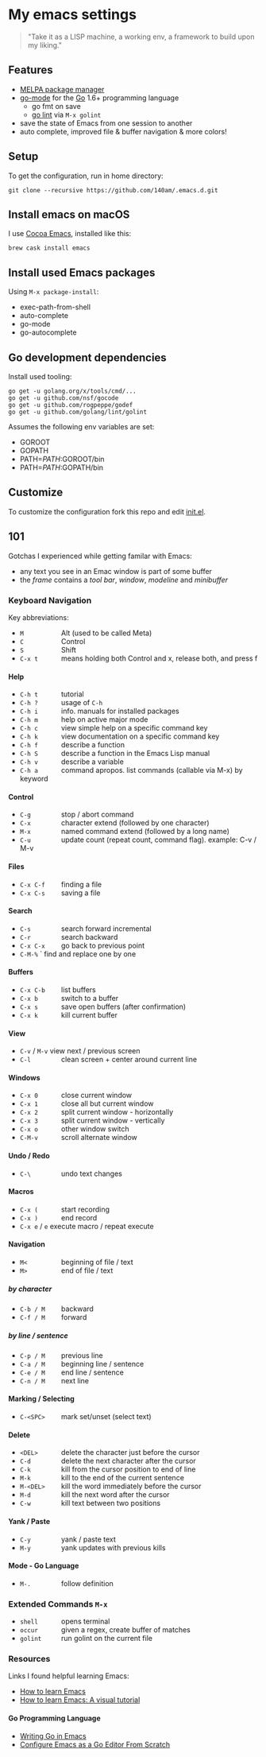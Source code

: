 # My emacs settings

> "Take it as a LISP machine, a working env, a framework to build upon my liking."


## Features

- [MELPA package manager](https://melpa.org/)
- [go-mode](https://github.com/dominikh/go-mode.el) for the [Go](https://golang.org/) 1.6+ programming language
  - go fmt on save
  - [go lint](https://github.com/golang/lint) via `M-x golint`
- save the state of Emacs from one session to another
- auto complete, improved file & buffer navigation & more colors!

## Setup

To get the configuration, run in home directory:

    git clone --recursive https://github.com/140am/.emacs.d.git

## Install emacs on macOS

I use [Cocoa Emacs](https://emacsformacosx.com/), installed like this:

    brew cask install emacs

## Install used Emacs packages

Using `M-x package-install`:

- exec-path-from-shell
- auto-complete
- go-mode
- go-autocomplete

## Go development dependencies

Install used tooling:

```
go get -u golang.org/x/tools/cmd/...
go get -u github.com/nsf/gocode
go get -u github.com/rogpeppe/godef
go get -u github.com/golang/lint/golint
```

Assumes the following env variables are set:

- GOROOT
- GOPATH
- PATH=$PATH:$GOROOT/bin
- PATH=$PATH:$GOPATH/bin

## Customize

To customize the configuration fork this repo and edit [init.el](init.el).


## 101

Gotchas I experienced while getting familar with Emacs:

- any text you see in an Emac window is part of some buffer
- the *frame* contains a *tool bar*, *window*, *modeline* and *minibuffer*

### Keyboard Navigation

Key abbreviations:

- `M          ` Alt (used to be called Meta)
- `C          ` Control
- `S          ` Shift
- `C-x t      ` means holding both Control and x, release both, and press f

#### Help

- `C-h t      ` tutorial
- `C-h ?      ` usage of `C-h`
- `C-h i      ` info. manuals for installed packages
- `C-h m      ` help on active major mode
- `C-h c      ` view simple help on a specific command key
- `C-h k      ` view documentation on a specific command key
- `C-h f      ` describe a function
- `C-h S      ` describe a function in the Emacs Lisp manual
- `C-h v      ` describe a variable
- `C-h a      ` command apropos. list commands (callable via M-x) by keyword

#### Control

- `C-g        ` stop / abort command
- `C-x        ` character extend (followed by one character)
- `M-x        ` named command extend (followed by a long name)
- `C-u        ` update count (repeat count, command flag). example: C-v / M-v

#### Files

- `C-x C-f    ` finding a file
- `C-x C-s    ` saving a file

#### Search

- `C-s        ` search forward incremental
- `C-r        ` search backward
- `C-x C-x    ` go back to previous point
- `C-M-%`     ` find and replace one by one

#### Buffers

- `C-x C-b    ` list buffers
- `C-x b      ` switch to a buffer
- `C-x s      ` save open buffers (after confirmation)
- `C-x k      ` kill current buffer

#### View

- `C-v` / `M-v` view next / previous screen
- `C-l        ` clean screen + center around current line

#### Windows

- `C-x 0      ` close current window
- `C-x 1      ` close all but current window
- `C-x 2      ` split current window - horizontally
- `C-x 3      ` split current window - vertically
- `C-x o      ` other window switch
- `C-M-v      ` scroll alternate window

#### Undo / Redo

- `C-\        ` undo text changes

#### Macros

- `C-x (      ` start recording
- `C-x )      ` end record
- `C-x e` / `e` execute macro / repeat execute

#### Navigation

- `M<         ` beginning of file / text
- `M>         ` end of file / text

##### by character

- `C-b / M    ` backward
- `C-f / M    ` forward

##### by line / sentence

- `C-p / M    ` previous line
- `C-a / M    ` beginning line / sentence
- `C-e / M    ` end line / sentence
- `C-n / M    ` next line

#### Marking / Selecting

- `C-<SPC>    ` mark set/unset (select text)

#### Delete

- `<DEL>      ` delete the character just before the cursor
- `C-d        ` delete the next character after the cursor 
- `C-k        ` kill from the cursor position to end of line 
- `M-k        ` kill to the end of the current sentence 
- `M-<DEL>    ` kill the word immediately before the cursor 
- `M-d        ` kill the next word after the cursor 
- `C-w        ` kill text between two positions

#### Yank / Paste

- `C-y        ` yank / paste text
- `M-y        ` yank updates with previous kills

#### Mode - Go Language

- `M-.        ` follow definition


### Extended Commands `M-x`

- `shell      ` opens terminal
- `occur      ` given a regex, create buffer of matches
- `golint     ` run golint on the current file


### Resources

Links I found helpful learning Emacs:

- [How to learn Emacs](http://david.rothlis.net/emacs/tutorial.html)
- [How to learn Emacs: A visual tutorial](http://sachachua.com/begin-emacs)

#### Go Programming Language

- [Writing Go in Emacs](https://dominik.honnef.co/posts/2013/03/emacs-go-1/)
- [Configure Emacs as a Go Editor From Scratch](http://tleyden.github.io/blog/2014/05/22/configure-emacs-as-a-go-editor-from-scratch/)
